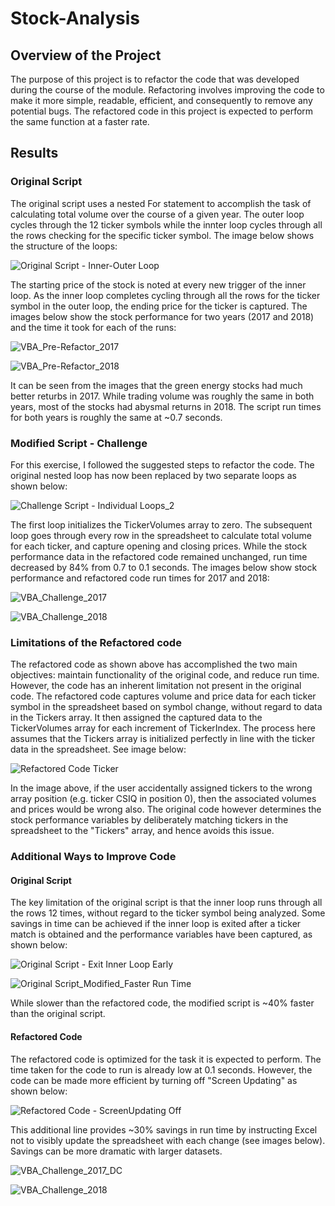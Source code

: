 # Stock-Analysis
## Overview of the Project
The purpose of this project is to refactor the code that was developed during the course of the module. Refactoring involves improving the code to make it more simple, readable, efficient, and consequently to remove any potential bugs. The refactored code in this project is expected to perform the same function at a faster rate.

## Results
### Original Script
The original script uses a nested For statement to accomplish the task of calculating total volume over the course of a given year. The outer loop cycles through the 12 ticker symbols while the innter loop cycles through all the rows checking for the specific ticker symbol. The image below shows the structure of the loops:

![Original Script - Inner-Outer Loop](https://user-images.githubusercontent.com/81054290/115630114-18046700-a2c9-11eb-92e3-d570055e7bc4.png)

The starting price of the stock is noted at every new trigger of the inner loop. As the inner loop completes cycling through all the rows for the ticker symbol in the outer loop, the ending price for the ticker is captured. The images below show the stock performance for  two years (2017 and 2018) and the time it took for each of the runs:

![VBA_Pre-Refactor_2017](https://user-images.githubusercontent.com/81054290/115632693-e641cf00-a2cd-11eb-9def-91e50d3e0b6a.PNG)

![VBA_Pre-Refactor_2018](https://user-images.githubusercontent.com/81054290/115632701-ea6dec80-a2cd-11eb-9a02-9bc5813dd703.png)

It can be seen from the images that the green energy stocks had much better returbs in 2017. While trading volume was roughly the same in both years, most of the stocks had abysmal returns in 2018. The script run times for both years is roughly the same at ~0.7 seconds.

### Modified Script - Challenge
For this exercise, I followed the suggested steps to refactor the code. The original nested loop has now been replaced by two separate loops as shown below:

![Challenge Script - Individual Loops_2](https://user-images.githubusercontent.com/81054290/115775893-12fef080-a379-11eb-8dae-27433aba92e9.png)

The first loop initializes the TickerVolumes array to zero. The subsequent loop goes through every row in the spreadsheet to calculate total volume for each ticker, and capture opening and closing prices. While the stock performance data in the refactored code remained unchanged, run time decreased by 84% from 0.7 to 0.1 seconds. The images below show stock performance and refactored code run times for 2017 and 2018:

![VBA_Challenge_2017](https://user-images.githubusercontent.com/81054290/115777917-83a70c80-a37b-11eb-9f29-75af30008238.png)

![VBA_Challenge_2018](https://user-images.githubusercontent.com/81054290/115777807-5e1a0300-a37b-11eb-8a32-d026b4391a0c.png)

### Limitations of the Refactored code
The refactored code as shown above has accomplished the two main objectives: maintain functionality of the original code, and reduce run time. However, the code has an inherent limitation not present in the original code. The refactored code captures volume and price data for each ticker symbol in the spreadsheet based on symbol change, without regard to data in the Tickers array. It then assigned the captured data to the TickerVolumes array for each increment of TickerIndex. The process here assumes that the Tickers array is initialized perfectly in line with the ticker data in the spreadsheet. See image below:

![Refactored Code Ticker](https://user-images.githubusercontent.com/81054290/115779486-aafed900-a37d-11eb-8c9b-1683bb6dc53e.png)

In the image above, if the user accidentally assigned tickers to the wrong array position (e.g. ticker CSIQ in position 0), then the associated volumes and prices would be wrong also. The original code however determines the stock performance variables by deliberately matching tickers in the spreadsheet to the "Tickers" array, and hence avoids this issue. 

### Additional Ways to Improve Code
#### Original Script
The key limitation of the original script is that the inner loop runs through all the rows 12 times, without regard to the ticker symbol being analyzed. Some savings in time can be achieved if the inner loop is exited after a ticker match is obtained and the performance variables have been captured, as shown below:

![Original Script - Exit Inner Loop Early](https://user-images.githubusercontent.com/81054290/115782294-1eeeb080-a381-11eb-8f0d-b6ab3b6c689f.png)

![Original Script_Modified_Faster Run Time](https://user-images.githubusercontent.com/81054290/115782507-5c533e00-a381-11eb-9fd3-0bdc44f1f456.png)

While slower than the refactored code, the modified script is ~40% faster than the original script.

#### Refactored Code
The refactored code is optimized for the task it is expected to perform. The time taken for the code to run is already low at 0.1 seconds. However, the code can be made more efficient by turning off "Screen Updating" as shown below:

![Refactored Code - ScreenUpdating Off](https://user-images.githubusercontent.com/81054290/115783580-a557c200-a382-11eb-8c87-38e9b453de9a.png)

This additional line provides ~30% savings in run time by instructing Excel not to visibly update the spreadsheet with each change (see images below). Savings can be more dramatic with larger datasets.

![VBA_Challenge_2017_DC](https://user-images.githubusercontent.com/81054290/115784301-886fbe80-a383-11eb-88b1-1616ff9ed318.png)

![VBA_Challenge_2018](https://user-images.githubusercontent.com/81054290/115784309-8b6aaf00-a383-11eb-9f99-d46f2594f271.png)
